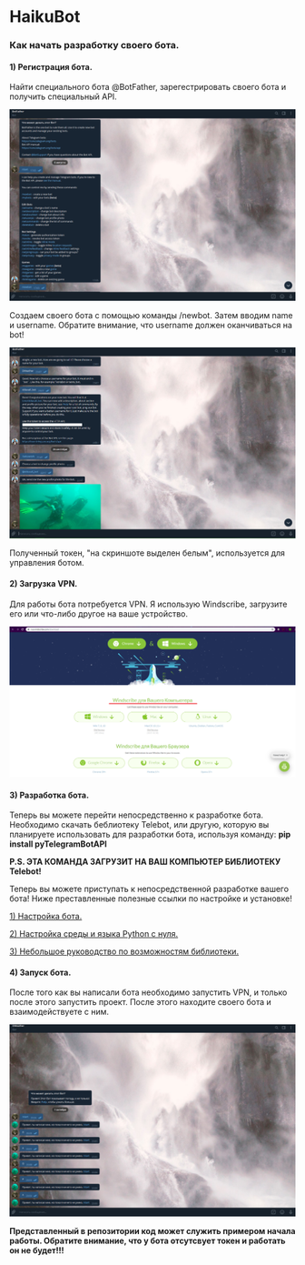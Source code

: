 # HaikuBot

### Как начать разработку своего бота.

#### 1) Регистрация бота.
Найти специального бота @BotFather, зарегестрировать своего бота и получить специальный API.

![Скриншот 1](https://github.com/DdiavaLL/HaikuBot/blob/master/screenshots/1.png)

Создаем своего бота с помощью команды /newbot. Затем вводим name и username. Обратите внимание, что username должен оканчиваться на bot!

![Скриншот 2](https://github.com/DdiavaLL/HaikuBot/blob/master/screenshots/2.png)

Полученный токен, "на скриншоте выделен белым", используется для управления ботом. 

#### 2) Загрузка VPN.
Для работы бота потребуется VPN. Я использую Windscribe, загрузите его или что-либо другое на ваше устройство.

![Скриншот 3](https://github.com/DdiavaLL/HaikuBot/blob/master/screenshots/3.png)

#### 3) Разработка бота.
Теперь вы можете перейти непосредственно к разработке бота. 
Необходимо скачать беблиотеку Telebot, или другую, которую вы планируете использовать для разработки бота, используя команду: **pip install pyTelegramBotAPI**

**P.S. ЭТА КОМАНДА ЗАГРУЗИТ НА ВАШ КОМПЬЮТЕР БИБЛИОТЕКУ Telebot!**

Теперь вы можете приступать к непосредственной разработке вашего бота! Ниже преставленные полезные ссылки по настройке и установке!

[1) Настройка бота.](https://habr.com/ru/post/448310/)

[2) Настройка среды и языка Python с нуля.](https://www.youtube.com/watch?v=RGQpg1Z3fyQ)

[3) Небольшое руководство по возможностям библиотеки.](https://groosha.gitbook.io/telegram-bot-lessons/extra/pytelegrambotapi_basics)

#### 4) Запуск бота.
После того как вы написали бота необходимо запустить VPN, и только после этого запустить проект.
После этого находите своего бота и взаимодействуете с ним.

![Скриншот 4](https://github.com/DdiavaLL/HaikuBot/blob/master/screenshots/4.png)
 
**Представленный в репозитории код может служить примером начала работы. Обратите внимание, что у бота отсутсвует токен и работать он не будет!!!**


